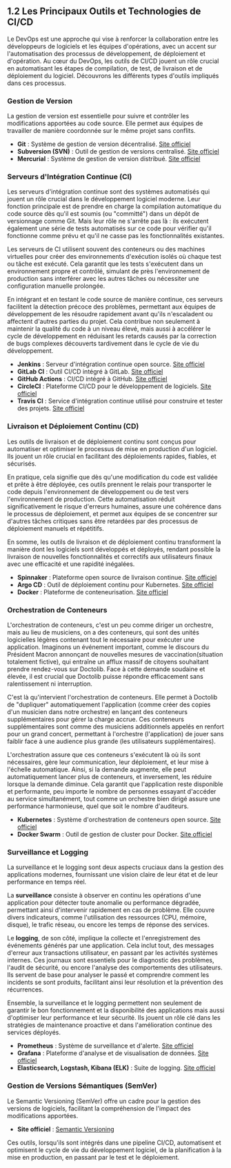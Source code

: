 ## 1.2 Les Principaux Outils et Technologies de CI/CD

Le DevOps est une approche qui vise à renforcer la collaboration entre les développeurs de logiciels et les équipes d'opérations, avec un accent sur l'automatisation des processus de développement, de déploiement et d'opération. Au cœur du DevOps, les outils de CI/CD jouent un rôle crucial en automatisant les étapes de compilation, de test, de livraison et de déploiement du logiciel. Découvrons les différents types d'outils impliqués dans ces processus.

### Gestion de Version

La gestion de version est essentielle pour suivre et contrôler les modifications apportées au code source. Elle permet aux équipes de travailler de manière coordonnée sur le même projet sans conflits.

- **Git** : Système de gestion de version décentralisé. [Site officiel](https://git-scm.com/)
- **Subversion (SVN)** : Outil de gestion de versions centralisé. [Site officiel](https://subversion.apache.org/)
- **Mercurial** : Système de gestion de version distribué. [Site officiel](https://www.mercurial-scm.org/)

### Serveurs d'Intégration Continue (CI)

Les serveurs d'intégration continue sont des systèmes automatisés qui jouent un rôle crucial dans le développement logiciel moderne. Leur fonction principale est de prendre en charge la compilation automatique du code source dès qu'il est soumis (ou "committé") dans un dépôt de versionnage comme Git. Mais leur rôle ne s'arrête pas là : ils exécutent également une série de tests automatisés sur ce code pour vérifier qu'il fonctionne comme prévu et qu'il ne casse pas les fonctionnalités existantes.

Les serveurs de CI utilisent souvent des conteneurs ou des machines virtuelles pour créer des environnements d'exécution isolés où chaque test ou tâche est exécuté. Cela garantit que les tests s'exécutent dans un environnement propre et contrôlé, simulant de près l'environnement de production sans interférer avec les autres tâches ou nécessiter une configuration manuelle prolongée.

En intégrant et en testant le code source de manière continue, ces serveurs facilitent la détection précoce des problèmes, permettant aux équipes de développement de les résoudre rapidement avant qu'ils n'escaladent ou affectent d'autres parties du projet. Cela contribue non seulement à maintenir la qualité du code à un niveau élevé, mais aussi à accélérer le cycle de développement en réduisant les retards causés par la correction de bugs complexes découverts tardivement dans le cycle de vie du développement.


- **Jenkins** : Serveur d'intégration continue open source. [Site officiel](https://www.jenkins.io/)
- **GitLab CI** : Outil CI/CD intégré à GitLab. [Site officiel](https://about.gitlab.com/stages-devops-lifecycle/continuous-integration/)
- **GitHub Actions** : CI/CD intégré à GitHub. [Site officiel](https://github.com/features/actions)
- **CircleCI** : Plateforme CI/CD pour le développement de logiciels. [Site officiel](https://circleci.com/)
- **Travis CI** : Service d'intégration continue utilisé pour construire et tester des projets. [Site officiel](https://travis-ci.org/)

### Livraison et Déploiement Continu (CD)

Les outils de livraison et de déploiement continu sont conçus pour automatiser et optimiser le processus de mise en production d'un logiciel. Ils jouent un rôle crucial en facilitant des déploiements rapides, fiables, et sécurisés. 

En pratique, cela signifie que dès qu'une modification du code est validée et prête à être déployée, ces outils prennent le relais pour transporter le code depuis l'environnement de développement ou de test vers l'environnement de production. Cette automatisation réduit significativement le risque d'erreurs humaines, assure une cohérence dans le processus de déploiement, et permet aux équipes de se concentrer sur d'autres tâches critiques sans être retardées par des processus de déploiement manuels et répétitifs. 

En somme, les outils de livraison et de déploiement continu transforment la manière dont les logiciels sont développés et déployés, rendant possible la livraison de nouvelles fonctionnalités et correctifs aux utilisateurs finaux avec une efficacité et une rapidité inégalées.

- **Spinnaker** : Plateforme open source de livraison continue. [Site officiel](https://spinnaker.io/)
- **Argo CD** : Outil de déploiement continu pour Kubernetes. [Site officiel](https://argoproj.github.io/argo-cd/)
- **Docker** : Plateforme de conteneurisation. [Site officiel](https://www.docker.com/)

### Orchestration de Conteneurs
L'orchestration de conteneurs, c'est un peu comme diriger un orchestre, mais au lieu de musiciens, on a des conteneurs, qui sont des unités logicielles légères contenant tout le nécessaire pour exécuter une application. Imaginons un événement important, comme le discours du Président Macron annonçant de nouvelles mesures de vaccination(situation totalement fictive), qui entraîne un afflux massif de citoyens souhaitant prendre rendez-vous sur Doctolib. Face à cette demande soudaine et élevée, il est crucial que Doctolib puisse répondre efficacement sans ralentissement ni interruption.

C'est là qu'intervient l'orchestration de conteneurs. Elle permet à Doctolib de "dupliquer" automatiquement l'application (comme créer des copies d'un musicien dans notre orchestre) en lançant des conteneurs supplémentaires pour gérer la charge accrue. Ces conteneurs supplémentaires sont comme des musiciens additionnels appelés en renfort pour un grand concert, permettant à l'orchestre (l'application) de jouer sans faiblir face à une audience plus grande (les utilisateurs supplémentaires). 

L'orchestration assure que ces conteneurs s'exécutent là où ils sont nécessaires, gère leur communication, leur déploiement, et leur mise à l'échelle automatique. Ainsi, si la demande augmente, elle peut automatiquement lancer plus de conteneurs, et inversement, les réduire lorsque la demande diminue. Cela garantit que l'application reste disponible et performante, peu importe le nombre de personnes essayant d'accéder au service simultanément, tout comme un orchestre bien dirigé assure une performance harmonieuse, quel que soit le nombre d'auditeurs.

- **Kubernetes** : Système d'orchestration de conteneurs open source. [Site officiel](https://kubernetes.io/)
- **Docker Swarm** : Outil de gestion de cluster pour Docker. [Site officiel](https://docs.docker.com/engine/swarm/)

### Surveillance et Logging

La surveillance et le logging sont deux aspects cruciaux dans la gestion des applications modernes, fournissant une vision claire de leur état et de leur performance en temps réel. 

La **surveillance** consiste à observer en continu les opérations d'une application pour détecter toute anomalie ou performance dégradée, permettant ainsi d'intervenir rapidement en cas de problème. Elle couvre divers indicateurs, comme l'utilisation des ressources (CPU, mémoire, disque), le trafic réseau, ou encore les temps de réponse des services.

Le **logging**, de son côté, implique la collecte et l'enregistrement des événements générés par une application. Cela inclut tout, des messages d'erreur aux transactions utilisateur, en passant par les activités systèmes internes. Ces journaux sont essentiels pour le diagnostic des problèmes, l'audit de sécurité, ou encore l'analyse des comportements des utilisateurs. Ils servent de base pour analyser le passé et comprendre comment les incidents se sont produits, facilitant ainsi leur résolution et la prévention des récurrences.

Ensemble, la surveillance et le logging permettent non seulement de garantir le bon fonctionnement et la disponibilité des applications mais aussi d'optimiser leur performance et leur sécurité. Ils jouent un rôle clé dans les stratégies de maintenance proactive et dans l'amélioration continue des services déployés.

- **Prometheus** : Système de surveillance et d'alerte. [Site officiel](https://prometheus.io/)
- **Grafana** : Plateforme d'analyse et de visualisation de données. [Site officiel](https://grafana.com/)
- **Elasticsearch, Logstash, Kibana (ELK)** : Suite de logging. [Site officiel](https://www.elastic.co/elastic-stack)

### Gestion de Versions Sémantiques (SemVer)

Le Semantic Versioning (SemVer) offre un cadre pour la gestion des versions de logiciels, facilitant la compréhension de l'impact des modifications apportées.

- **Site officiel** : [Semantic Versioning](https://semver.org/)

Ces outils, lorsqu'ils sont intégrés dans une pipeline CI/CD, automatisent et optimisent le cycle de vie du développement logiciel, de la planification à la mise en production, en passant par le test et le déploiement.
